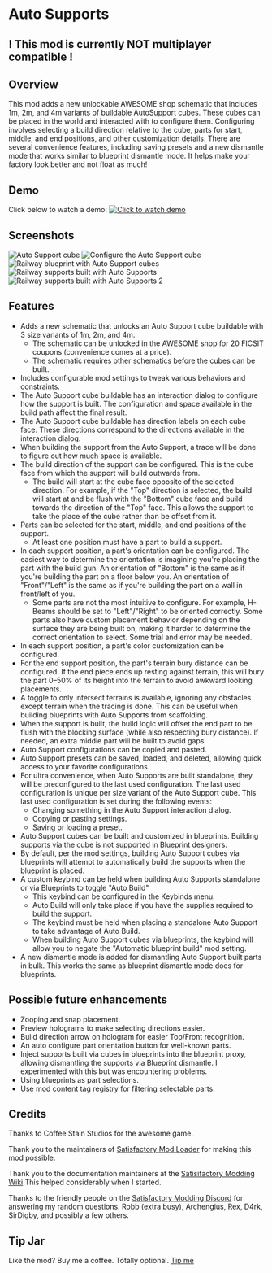 ﻿# Auto Supports

## ! This mod is currently NOT multiplayer compatible !

## Overview

This mod adds a new unlockable AWESOME shop schematic that includes 1m, 2m, and 4m variants of buildable AutoSupport 
cubes. These cubes can be placed in the world and interacted with to configure them. Configuring involves selecting
a build direction relative to the cube, parts for start, middle, and end positions, and other customization details.
There are several convenience features, including saving presets and a new dismantle mode that works similar to blueprint
dismantle mode. It helps make your factory look better and not float as much!

## Demo

Click below to watch a demo:
[![Click to watch demo](https://github.com/kalbert312/satisfactory-mods/raw/main/AutoSupport/Images/Demo.png "Click to watch demo")](https://youtu.be/FlEAij2_L3M)

## Screenshots

![Auto Support cube](https://github.com/kalbert312/satisfactory-mods/raw/main/AutoSupport/Images/Cube_1.png "Auto Support cube")
![Configure the Auto Support cube](https://github.com/kalbert312/satisfactory-mods/raw/main/AutoSupport/Images/Configure_1.png "Configure the Auto Support cube")
![Railway blueprint with Auto Support cubes](https://github.com/kalbert312/satisfactory-mods/raw/main/AutoSupport/Images/RailBlueprint_1.png "Railway blueprint with Auto Support cubes") 
![Railway supports built with Auto Supports](https://github.com/kalbert312/satisfactory-mods/raw/main/AutoSupport/Images/Rails_1.png "Railway built with Auto Supports")
![Railway supports built with Auto Supports 2](https://github.com/kalbert312/satisfactory-mods/raw/main/AutoSupport/Images/Rails_2.png "More railway built with Auto Supports")

## Features
- Adds a new schematic that unlocks an Auto Support cube buildable with 3 size variants of 1m, 2m, and 4m.
  - The schematic can be unlocked in the AWESOME shop for 20 FICSIT coupons (convenience comes at a price).
  - The schematic requires other schematics before the cubes can be built.
- Includes configurable mod settings to tweak various behaviors and constraints.
- The Auto Support cube buildable has an interaction dialog to configure how the support is built. The configuration and
  space available in the build path affect the final result.
- The Auto Support cube buildable has direction labels on each cube face. These directions correspond to the directions 
  available in the interaction dialog.
- When building the support from the Auto Support, a trace will be done to figure out how much space is available.
- The build direction of the support can be configured. This is the cube face from which the support will build outwards from.
  - The build will start at the cube face opposite of the selected direction. For example, if the "Top" direction is
    selected, the build will start at and be flush with the "Bottom" cube face and build towards the direction of the
    "Top" face. This allows the support to take the place of the cube rather than be offset from it.
- Parts can be selected for the start, middle, and end positions of the support.
  - At least one position must have a part to build a support.
- In each support position, a part's orientation can be configured. The easiest way to determine the orientation is imagining
  you're placing the part with the build gun. An orientation of "Bottom" is the same as if you're building the part on
  a floor below you. An orientation of "Front"/"Left" is the same as if you're building the part on a wall in front/left
  of you.
  - Some parts are not the most intuitive to configure. For example, H-Beams should be set to "Left"/"Right"
    to be oriented correctly. Some parts also have custom placement behavior depending on the surface they are being built
    on, making it harder to determine the correct orientation to select. Some trial and error may be needed.
- In each support position, a part's color customization can be configured.
- For the end support position, the part's terrain bury distance can be configured. If the end piece ends up resting
  against terrain, this will bury the part 0–50% of its height into the terrain to avoid awkward looking placements.
- A toggle to only intersect terrains is available, ignoring any obstacles except terrain when the tracing is done. This
  can be useful when building blueprints with Auto Supports from scaffolding.
- When the support is built, the build logic will offset the end part to be flush with the blocking surface 
  (while also respecting bury distance). If needed, an extra middle part will be built to avoid gaps.
- Auto Support configurations can be copied and pasted.
- Auto Support presets can be saved, loaded, and deleted, allowing quick access to your favorite configurations.
- For ultra convenience, when Auto Supports are built standalone, they will be preconfigured to the last used configuration.
  The last used configuration is unique per size variant of the Auto Support cube. This last used configuration is 
  set during the following events:
  - Changing something in the Auto Support interaction dialog.
  - Copying or pasting settings.
  - Saving or loading a preset.
- Auto Support cubes can be built and customized in blueprints. Building supports via the cube is not supported in
  Blueprint designers.
- By default, per the mod settings, building Auto Support cubes via blueprints will attempt to automatically build the
  supports when the blueprint is placed.
- A custom keybind can be held when building Auto Supports standalone or via Blueprints to toggle "Auto Build"
  - This keybind can be configured in the Keybinds menu.
  - Auto Build will only take place if you have the supplies required to build the support.
  - The keybind must be held when placing a standalone Auto Support to take advantage of Auto Build.
  - When building Auto Support cubes via blueprints, the keybind will allow you to negate the "Automatic blueprint build" 
    mod setting.
- A new dismantle mode is added for dismantling Auto Support built parts in bulk. This works the same as blueprint dismantle
  mode does for blueprints.

## Possible future enhancements

- Zooping and snap placement.
- Preview holograms to make selecting directions easier.
- Build direction arrow on hologram for easier Top/Front recognition.
- An auto configure part orientation button for well-known parts.
- Inject supports built via cubes in blueprints into the blueprint proxy, allowing dismantling the supports via Blueprint
  dismantle. I experimented with this but was encountering problems.
- Using blueprints as part selections.
- Use mod content tag registry for filtering selectable parts.

## Credits

Thanks to Coffee Stain Studios for the awesome game.

Thank you to the maintainers of [Satisfactory Mod Loader](https://ficsit.app/) for making this mod possible.

Thank you to the documentation maintainers at the 
[Satisifactory Modding Wiki](https://docs.ficsit.app/satisfactory-modding/latest/index.html)
This helped considerably when I started.

Thanks to the friendly people on the [Satisfactory Modding Discord](https://discord.ficsit.app/) for answering my 
random questions. Robb (extra busy), Archengius, Rex, D4rk, SirDigby, and possibly a few others.

## Tip Jar

Like the mod? Buy me a coffee. Totally optional.
[Tip me](https://www.paypal.com/donate/?business=WHAJCKD4ADHYJ&no_recurring=1&item_name=This+is+my+tip+jar.&currency_code=USD)
